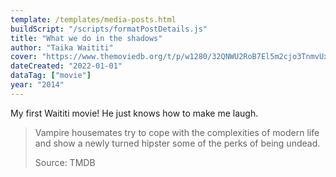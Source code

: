 ```yaml
---
template: /templates/media-posts.html
buildScript: "/scripts/formatPostDetails.js"
title: "What we do in the shadows"
author: "Taika Waititi"
cover: "https://www.themoviedb.org/t/p/w1280/32QNWU2RoB7El5m2cjo3TnmvUxJ.jpg"
dateCreated: "2022-01-01"
dataTag: ["movie"]
year: "2014"
---
```


My first Waititi movie! He just knows how to make me laugh.

> Vampire housemates try to cope with the complexities of modern life and show a newly turned hipster some of the perks of being undead.
>
> Source: TMDB
